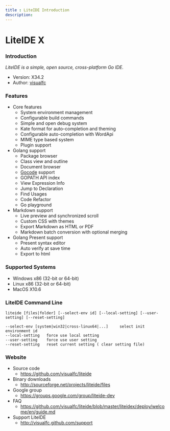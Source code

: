 ```yaml
---
title : LiteIDE Introduction
description:
---
```


LiteIDE X
=========

### Introduction

_LiteIDE is a simple, open source, cross-platform Go IDE._

* Version: X34.2
* Author: [visualfc](mailto:visualfc@gmail.com)


### Features
* Core features
	* System environment management
	* Configurable build commands
	* Simple and open debug system
	* Kate format for auto-completion and theming
	* Configurable auto-completion with WordApi
	* MIME type based system
	* Plugin support
* Golang support
	* Package browser
	* Class view and outline
	* Document browser
	* [Gocode](https://github.com/nsf/gocode) support
	* GOPATH API index
	* View Expression Info
	* Jump to Declaration
	* Find Usages
	* Code Refactor
	* Go playground
* Markdown support
	* Live preview and synchronized scroll
	* Custom CSS with themes 
	* Export Markdown as HTML or PDF
	* Markdown batch conversion with optional merging
* Golang Present support
	* Present syntax editor
	* Auto verify at save time
	* Export to html

### Supported Systems
* Windows x86 (32-bit or 64-bit) 
* Linux x86 (32-bit or 64-bit)
* MacOS X10.6

### LiteIDE Command Line
	liteide [files|folder] [--select-env id] [--local-setting] [--user-setting] [--reset-setting]
	 
	--select-env [system|win32|cross-linux64|...]     select init environment id
	--local-setting   force use local setting
	--user-setting    force use user setting
	--reset-setting   reset current setting ( clear setting file)

### Website
* Source code
	* <https://github.com/visualfc/liteide>
* Binary downloads 
	* <http://sourceforge.net/projects/liteide/files>
* Google group
	* <https://groups.google.com/group/liteide-dev>	
* FAQ
	* <https://github.com/visualfc/liteide/blob/master/liteidex/deploy/welcome/en/guide.md>	
* Support LiteIDE
	* <http://visualfc.github.com/support>